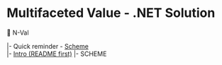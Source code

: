 # Multifaceted Value - .NET Solution
:diamond_shape_with_a_dot_inside: N-Val

|- Quick reminder - [Scheme](https://github.com/Kyriosity/use-dev/tree/main/readme+/N-Val)\
|- [Intro (README first)](https://github.com/Kyriosity/use-dev/tree/main/readme+/N-Val)
|- SCHEME
